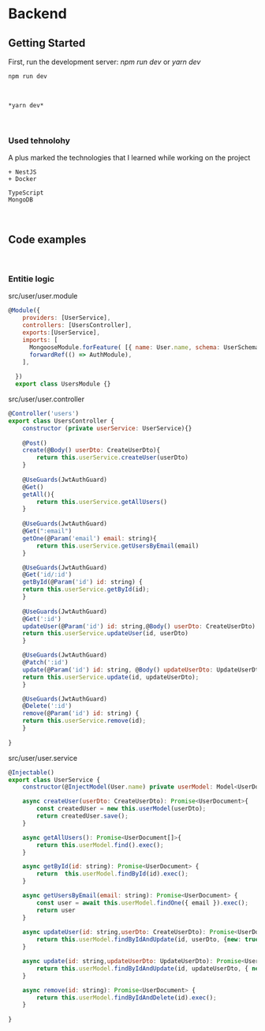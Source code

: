 # **Backend** 
## Getting Started
First, run the development server: *npm run dev* or *yarn dev*

    npm run dev

<br />
    
    *yarn dev*

<br />

### Used tehnolohy
A plus marked the technologies that I learned while working on the project

    + NestJS    
    + Docker
   
    TypeScript
    MongoDB

<br />  

## Code examples

<br />  

### Entitie logic

src/user/user.module
```js
@Module({
    providers: [UserService], 
    controllers: [UsersController], 
    exports:[UserService],
    imports: [
      MongooseModule.forFeature( [{ name: User.name, schema: UserSchema }]), 
      forwardRef(() => AuthModule),
    ],        
   
  })
  export class UsersModule {}
```

src/user/user.controller

```js
@Controller('users')
export class UsersController {
    constructor (private userService: UserService){}
    
    @Post()
    create(@Body() userDto: CreateUserDto){
        return this.userService.createUser(userDto)
    }     
    
    @UseGuards(JwtAuthGuard)
    @Get()
    getAll(){
        return this.userService.getAllUsers()
    }   
    
    @UseGuards(JwtAuthGuard)
    @Get(":email")
    getOne(@Param('email') email: string){
        return this.userService.getUsersByEmail(email)
    }  

    @UseGuards(JwtAuthGuard)
    @Get('id/:id')
    getById(@Param('id') id: string) {
    return this.userService.getById(id);
    }
   
    @UseGuards(JwtAuthGuard)
    @Get(':id')
    updateUser(@Param('id') id: string,@Body() userDto: CreateUserDto) {
    return this.userService.updateUser(id, userDto)
    }

    @UseGuards(JwtAuthGuard)
    @Patch(':id')
    update(@Param('id') id: string, @Body() updateUserDto: UpdateUserDto) {
    return this.userService.update(id, updateUserDto);
    }

    @UseGuards(JwtAuthGuard)
    @Delete(':id')
    remove(@Param('id') id: string) {
    return this.userService.remove(id);
    }
    
}
```

src/user/user.service
```js
@Injectable()
export class UserService {
    constructor(@InjectModel(User.name) private userModel: Model<UserDocument>){}

    async createUser(userDto: CreateUserDto): Promise<UserDocument>{        
        const createdUser = new this.userModel(userDto);
        return createdUser.save();
    }

    async getAllUsers(): Promise<UserDocument[]>{
        return this.userModel.find().exec();
    }

    async getById(id: string): Promise<UserDocument> {
        return  this.userModel.findById(id).exec();
    }

    async getUsersByEmail(email: string): Promise<UserDocument> {
        const user = await this.userModel.findOne({ email }).exec();
        return user
    }   
    
    async updateUser(id: string,userDto: CreateUserDto): Promise<UserDocument> {                
        return this.userModel.findByIdAndUpdate(id, userDto, {new: true}).exec()
    }

    async update(id: string,updateUserDto: UpdateUserDto): Promise<UserDocument> {                
        return this.userModel.findByIdAndUpdate(id, updateUserDto, { new: true }).exec();
    }

    async remove(id: string): Promise<UserDocument> {
        return this.userModel.findByIdAndDelete(id).exec();
    }
   
}
```

